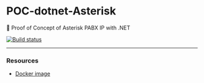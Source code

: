 # POC-dotnet-Asterisk

🔬 Proof of Concept of Asterisk PABX IP with .NET

[![Build status](https://ci.appveyor.com/api/projects/status/1a2td54xixj4w7k0?svg=true)](https://ci.appveyor.com/project/guibranco/poc-dotnet-asterisk)

---

### Resources

- [Docker image](https://hub.docker.com/r/mlan/asterisk)
